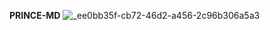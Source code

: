  **PRINCE-MD**
 ![_ee0bb35f-cb72-46d2-a456-2c96b306a5a3](https://github.com/user-attachments/assets/831957ee-1609-44ad-8e07-ec8ca3be63a6)

